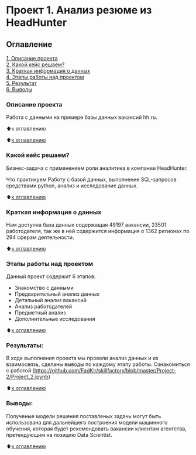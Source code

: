 # Проект 1. Анализ резюме из HeadHunter

## Оглавление  
[1. Описание проекта](https://github.com/FadKir/skillfactory/blob/master/Project-1/README.md)  
[2. Какой кейс решаем?](https://github.com/FadKir/skillfactory/blob/master/Project-1/README.md)  
[3. Краткая информация о данных](https://github.com/FadKir/skillfactory/blob/master/Project-1/README.md)  
[4. Этапы работы над проектом](https://github.com/FadKir/skillfactory/blob/master/Project-1/README.md)  
[5. Результат](https://github.com/FadKir/skillfactory/blob/master/Project-1/README.md)    
[6. Выводы](https://github.com/FadKir/skillfactory/blob/master/Project-1/README.md) 

### Описание проекта    
Работа с данными на примере базы данных вакансий hh.ru.

⬆️к оглавлению

:arrow_up:[к оглавлению](Project-2/README.md)


### Какой кейс решаем?    
Бизнес-задача с применением роли аналитика в компании HeadHunter.

Что практикуем
Работу с базой данных, выполнение SQL-запросов средствами python, анализ и исследование данных.

:arrow_up:[к оглавлению](Project-2/README.md)

### Краткая информация о данных
Нам доступна база данных содержащая 49197 вакансии, 23501 работодателя, так же в ней содержится информация о 1362 регионах по 294 сферам деятельности.
  
:arrow_up:[к оглавлению](Project-2/README.md)


### Этапы работы над проектом  
Данный проект содержит 6 этапов:
   - Знакомство с данными 
   - Предварительный анализ данных
   - Детальный анализ вакансий
   - Анализ работодателей
   - Предметный анализ
   - Дополнительные исследования

:arrow_up:[к оглавлению](.README.md#Оглавление)


### Результаты:  
В ходе выполнения проекта мы провели анализ данных и их взаимосвязь, сделаны выводы по каждому этапу работы.
Ознакомиться с работой (https://github.com/FadKir/skillfactory/blob/master/Project-2/Project_2.ipynb)

:arrow_up:[к оглавлению](.README.md#Оглавление)


### Выводы:  
Полученые модели решения поставленых задачь могут быть использована для дальнейшего построения модели машинного обучения, которая будет рекомендовать вакансии клиентам агентства, претендующим на позицию Data Scientist.

:arrow_up:[к оглавлению](.README.md#Оглавление)
